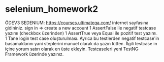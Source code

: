 # selenium_homework2
ÖDEV3 SEDENIUM:
https://courses.ultimateqa.com/
internet sayfasına gidininiz.
sign in => create a new account
1 AssertFalse ile negatif testcase yazımı (checkbox üzerinden)
1 AssertTrue veya Equal ile pozitif test yazımı.
1 Tane login test case oluşturulması.
Ayrıca bu testlerden negatif testcase'in basamaklarını yani steplerini manuel olarak da yazın lütfen. İlgili testcase in içine yorum satırı olarak en üste ekleyin.
Testcaseleri yeni TestNG Framework üzerinde yazınız.
